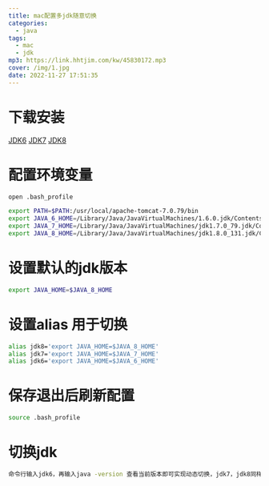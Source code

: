 ```yaml
---
title: mac配置多jdk随意切换
categories:
  - java
tags:
  - mac
  - jdk
mp3: https://link.hhtjim.com/kw/45830172.mp3
cover: /img/1.jpg
date: 2022-11-27 17:51:35
---
```


# 下载安装
[JDK6](https://support.apple.com/kb/DL1572?locale=zh_CN)
[JDK7]()
[JDK8]()
# 配置环境变量
```sh
open .bash_profile

export PATH=$PATH:/usr/local/apache-tomcat-7.0.79/bin
export JAVA_6_HOME=/Library/Java/JavaVirtualMachines/1.6.0.jdk/Contents/Home
export JAVA_7_HOME=/Library/Java/JavaVirtualMachines/jdk1.7.0_79.jdk/Contents/Home
export JAVA_8_HOME=/Library/Java/JavaVirtualMachines/jdk1.8.0_131.jdk/Contents/Home
```

# 设置默认的jdk版本
```sh
export JAVA_HOME=$JAVA_8_HOME 
```

# 设置alias 用于切换
```sh
alias jdk8='export JAVA_HOME=$JAVA_8_HOME'
alias jdk7='export JAVA_HOME=$JAVA_7_HOME'
alias jdk6='export JAVA_HOME=$JAVA_6_HOME'
```

# 保存退出后刷新配置
```sh
source .bash_profile
```

# 切换jdk
```sh
命令行输入jdk6，再输入java -version 查看当前版本即可实现动态切换，jdk7，jdk8同样。
```
